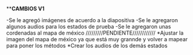 **********CAMBIOS V1********

-Se le agregó imágenes de acuerdo a la diapositiva
-Se le agregaron algunos audios  para los estados de prueba
-Se le agregaron unas cordenadas al mapa de méxico
/////////PENDIENTE////////////
*Ajustar la imagen del mapa de méxico ya que está muy grannde y 
volver a mapear para poner los métodos
*Crear los audios de los demás estados